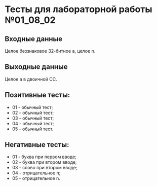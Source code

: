 # Тесты для лабораторной работы №01_08_02

## Входные данные
Целое беззнаковое 32-битное а, целое n.

## Выходные данные
Целое а в двоичной СС.

## Позитивные тесты:
- 01 - обычный тест;
- 02 - обычный тест;
- 03 - обычный тест;
- 04 - обычный тест;
- 05 - обычный тест.

## Негативные тесты:
- 01 - буква при первом вводе;
- 02 - буква при втором вводе;
- 03 - слово при втором вводе;
- 04 - отрицательное n;
- 05 - отрицательное n.